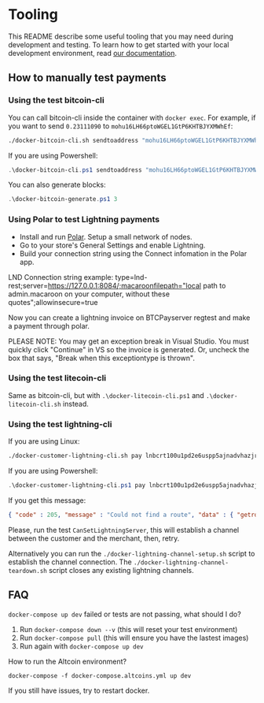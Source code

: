 # Tooling

This README describe some useful tooling that you may need during development and testing.
To learn how to get started with your local development environment, read [our documentation](https://docs.btcpayserver.org/LocalDevelopment/).

## How to manually test payments

### Using the test bitcoin-cli

You can call bitcoin-cli inside the container with `docker exec`.
For example, if you want to send `0.23111090` to `mohu16LH66ptoWGEL1GtP6KHTBJYXMWhEf`:

```sh
./docker-bitcoin-cli.sh sendtoaddress "mohu16LH66ptoWGEL1GtP6KHTBJYXMWhEf" 0.23111090
```

If you are using Powershell:

```powershell
.\docker-bitcoin-cli.ps1 sendtoaddress "mohu16LH66ptoWGEL1GtP6KHTBJYXMWhEf" 0.23111090
```

You can also generate blocks:

```powershell
.\docker-bitcoin-generate.ps1 3
```

### Using Polar to test Lightning payments

- Install and run [Polar](https://lightningpolar.com/). Setup a small network of nodes.
- Go to your store's General Settings and enable Lightning.
- Build your connection string using the Connect infomation in the Polar app.

LND Connection string example: 
type=lnd-rest;server=https://127.0.0.1:8084/;macaroonfilepath="local path to admin.macaroon on your computer, without these quotes";allowinsecure=true

Now you can create a lightning invoice on BTCPayserver regtest and make a payment through polar.

PLEASE NOTE: You may get an exception break in Visual Studio. You must quickly click "Continue" in VS so the invoice is generated.
Or, uncheck the box that says, "Break when this exceptiontype is thrown".


### Using the test litecoin-cli

Same as bitcoin-cli, but with `.\docker-litecoin-cli.ps1` and `.\docker-litecoin-cli.sh` instead.

### Using the test lightning-cli

If you are using Linux:

```sh
./docker-customer-lightning-cli.sh pay lnbcrt100u1pd2e6uspp5ajnadvhazjrz55twd5k6yeg9u87wpw0q2fdr7g960yl5asv5fmnqdq9d3hkccqpxmedyrk0ehw5ueqx5e0r4qrrv74cewddfcvsxaawqz7634cmjj39sqwy5tvhz0hasktkk6t9pqfdh3edmf3z09zst5y7khv3rvxh8ctqqw6mwhh
```

If you are using Powershell:

```powershell
.\docker-customer-lightning-cli.ps1 pay lnbcrt100u1pd2e6uspp5ajnadvhazjrz55twd5k6yeg9u87wpw0q2fdr7g960yl5asv5fmnqdq9d3hkccqpxmedyrk0ehw5ueqx5e0r4qrrv74cewddfcvsxaawqz7634cmjj39sqwy5tvhz0hasktkk6t9pqfdh3edmf3z09zst5y7khv3rvxh8ctqqw6mwhh
```

If you get this message:

```json
{ "code" : 205, "message" : "Could not find a route", "data" : { "getroute_tries" : 1, "sendpay_tries" : 0 } }
```

Please, run the test `CanSetLightningServer`, this will establish a channel between the customer and the merchant, then, retry.

Alternatively you can run the `./docker-lightning-channel-setup.sh` script to establish the channel connection.
The `./docker-lightning-channel-teardown.sh` script closes any existing lightning channels.

## FAQ

`docker-compose up dev` failed or tests are not passing, what should I do?

1. Run `docker-compose down --v` (this will reset your test environment)
2. Run `docker-compose pull` (this will ensure you have the lastest images)
3. Run again with `docker-compose up dev`

How to run the Altcoin environment?

`docker-compose -f docker-compose.altcoins.yml up dev`

If you still have issues, try to restart docker.
